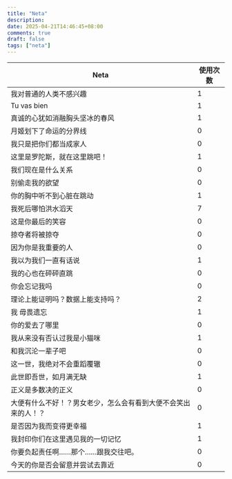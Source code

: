 ```yaml
---
title: "Neta"
description: 
date: 2025-04-21T14:46:45+08:00
comments: true
draft: false
tags: ["neta"]
---
```

| Neta                              | 使用次数 |
|-----------------------------------|----------|
| 我对普通的人类不感兴趣           | 1        |
| Tu vas bien                      | 1        |
| 真诚的心犹如消融胸头坚冰的春风   | 1        |
| 月姬划下了命运的分界线           | 0        |
| 我只是把你们都当成家人           | 0        |
| 这里是罗陀斯，就在这里跳吧！           | 1        |
| 我们现在是什么关系           | 0        |
| 别偷走我的欲望           | 0        |
| 你的胸中听不到心脏在跳动           | 1        |
| 我死后哪怕洪水滔天           | 7        |
| 这是你最后的笑容          | 0        |
| 掠夺者将被掠夺          | 0        |
| 因为你是我重要的人          | 0        |
| 我以为我们一直有话说          | 1        |
| 我的心也在砰砰直跳          | 0        |
| 你会忘记我吗          | 0        |
| 理论上能证明吗？数据上能支持吗？          | 2        |
| 我 毋畏遗忘          | 1        |
| 你的爱去了哪里          | 0        |
| 我从来没有否认过我是小猫咪          | 1        |
| 和我沉沦一辈子吧          | 0        |
| 这一世，我绝对不会重蹈覆辙          | 0        |
| 此世即吾世，如月满无缺          | 1        |
| 正义是多数决的正义          | 0        |
| 大便有什么不好！？男女老少，怎么会有看到大便不会笑出来的人！？          | 0        |
| 是否因为我而变得更幸福          | 1        |
| 我封印你们在这里遇见我的一切记忆          | 1        |
| 你要负起责任啊……那个……跟我交往吧。          | 0        |
| 今天的你是否会留意并尝试去靠近          | 0        |
